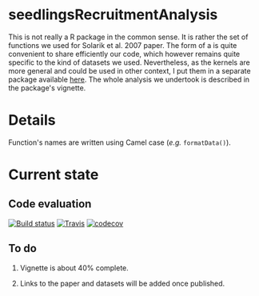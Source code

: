 seedlingsRecruitmentAnalysis
============================

This is not really a R package in the common sense. It is rather the set
of functions we used for Solarik et al. 2007 paper. The form of a is
quite convenient to share efficiently our code, which however remains
quite specific to the kind of datasets we used. Nevertheless, as the
kernels are more general and could be used in other context, I put them
in a separate package available
[here](https://github.com/KevCaz/recruitR). The whole analysis we
undertook is described in the package's vignette.

Details
=======

Function's names are written using Camel case (*e.g.* `formatData()`).

Current state
=============

Code evaluation
---------------

[![Build
status](https://ci.appveyor.com/api/projects/status/x5ngkcflyfiixr37?svg=true)](https://ci.appveyor.com/project/KevCaz/seedlingsrecruitmentanalysis)
[![Travis](https://travis-ci.org/letiR/letiRmisc.svg?branch=master)](https://travis-ci.org/KevCaz/seedlingsrecruitmentanalysis)
[![codecov](https://codecov.io/gh/KevCaz/seedlingsRecruitmentAnalysis/branch/master/graph/badge.svg)](https://codecov.io/gh/KevCaz/seedlingsrecruitmentanalysis)

To do
-----

1.  Vignette is about 40% complete.

2.  Links to the paper and datasets will be added once published.
